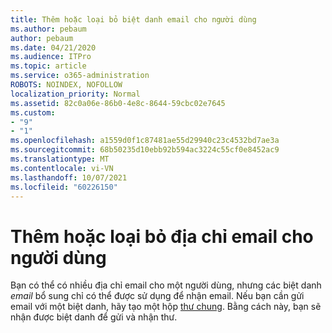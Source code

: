 ```yaml
---
title: Thêm hoặc loại bỏ biệt danh email cho người dùng
ms.author: pebaum
author: pebaum
ms.date: 04/21/2020
ms.audience: ITPro
ms.topic: article
ms.service: o365-administration
ROBOTS: NOINDEX, NOFOLLOW
localization_priority: Normal
ms.assetid: 82c0a06e-86b0-4e8c-8644-59cbc02e7645
ms.custom:
- "9"
- "1"
ms.openlocfilehash: a1559d0f1c87481ae55d29940c23c4532bd7ae3a
ms.sourcegitcommit: 68b50235d10ebb92b594ac3224c55cf0e8452ac9
ms.translationtype: MT
ms.contentlocale: vi-VN
ms.lasthandoff: 10/07/2021
ms.locfileid: "60226150"
---
```

# <a name="add-or-remove-an-email-address-for-a-user"></a>Thêm hoặc loại bỏ địa chỉ email cho người dùng

Bạn có thể có nhiều địa chỉ email cho một người dùng, nhưng các biệt danh  *email*  bổ sung chỉ có thể được sử dụng để nhận email. Nếu bạn cần gửi email với một biệt danh, hãy tạo một hộp [thư chung](https://docs.microsoft.com/microsoft-365/admin/email/create-a-shared-mailbox). Bằng cách này, bạn sẽ nhận được biệt danh để gửi và nhận thư.
  